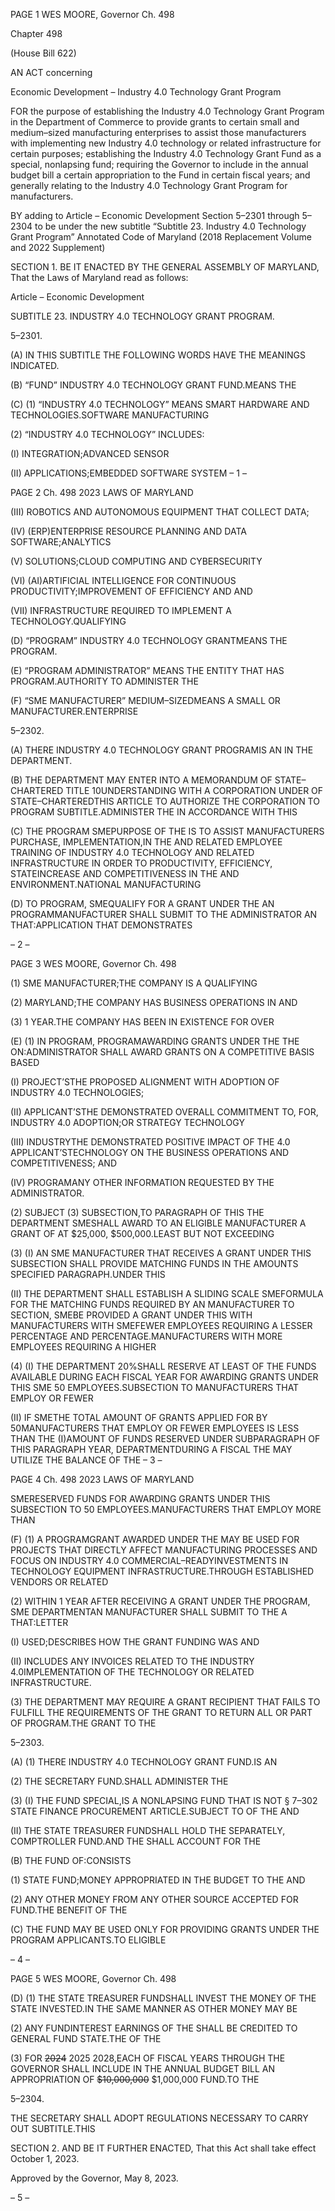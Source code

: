 PAGE 1
WES MOORE, Governor Ch. 498

Chapter 498

(House Bill 622)

AN ACT concerning

Economic Development – Industry 4.0 Technology Grant Program

FOR the purpose of establishing the Industry 4.0 Technology Grant Program in the
Department of Commerce to provide grants to certain small and medium–sized
manufacturing enterprises to assist those manufacturers with implementing new
Industry 4.0 technology or related infrastructure for certain purposes; establishing
the Industry 4.0 Technology Grant Fund as a special, nonlapsing fund; requiring the
Governor to include in the annual budget bill a certain appropriation to the Fund in
certain fiscal years; and generally relating to the Industry 4.0 Technology Grant
Program for manufacturers.

BY adding to
Article – Economic Development
Section 5–2301 through 5–2304 to be under the new subtitle “Subtitle 23. Industry
4.0 Technology Grant Program”
Annotated Code of Maryland
(2018 Replacement Volume and 2022 Supplement)

SECTION 1. BE IT ENACTED BY THE GENERAL ASSEMBLY OF MARYLAND,
That the Laws of Maryland read as follows:

Article – Economic Development

SUBTITLE 23. INDUSTRY 4.0 TECHNOLOGY GRANT PROGRAM.

5–2301.

(A) IN THIS SUBTITLE THE FOLLOWING WORDS HAVE THE MEANINGS
INDICATED.

(B) “FUND” INDUSTRY 4.0 TECHNOLOGY GRANT FUND.MEANS THE

(C) (1) “INDUSTRY 4.0 TECHNOLOGY” MEANS SMART HARDWARE AND
TECHNOLOGIES.SOFTWARE MANUFACTURING

(2) “INDUSTRY 4.0 TECHNOLOGY” INCLUDES:

(I) INTEGRATION;ADVANCED SENSOR

(II) APPLICATIONS;EMBEDDED SOFTWARE SYSTEM
– 1 –

PAGE 2
Ch. 498 2023 LAWS OF MARYLAND

(III) ROBOTICS AND AUTONOMOUS EQUIPMENT THAT COLLECT
DATA;

(IV) (ERP)ENTERPRISE RESOURCE PLANNING AND DATA
SOFTWARE;ANALYTICS

(V) SOLUTIONS;CLOUD COMPUTING AND CYBERSECURITY

(VI) (AI)ARTIFICIAL INTELLIGENCE FOR CONTINUOUS
PRODUCTIVITY;IMPROVEMENT OF EFFICIENCY AND AND

(VII) INFRASTRUCTURE REQUIRED TO IMPLEMENT A
TECHNOLOGY.QUALIFYING

(D) “PROGRAM” INDUSTRY 4.0 TECHNOLOGY GRANTMEANS THE
PROGRAM.

(E) “PROGRAM ADMINISTRATOR” MEANS THE ENTITY THAT HAS
PROGRAM.AUTHORITY TO ADMINISTER THE

(F) “SME MANUFACTURER” MEDIUM–SIZEDMEANS A SMALL OR
MANUFACTURER.ENTERPRISE

5–2302.

(A) THERE INDUSTRY 4.0 TECHNOLOGY GRANT PROGRAMIS AN IN THE
DEPARTMENT.

(B) THE DEPARTMENT MAY ENTER INTO A MEMORANDUM OF
STATE–CHARTERED TITLE 10UNDERSTANDING WITH A CORPORATION UNDER OF
STATE–CHARTEREDTHIS ARTICLE TO AUTHORIZE THE CORPORATION TO
PROGRAM SUBTITLE.ADMINISTER THE IN ACCORDANCE WITH THIS

(C) THE PROGRAM SMEPURPOSE OF THE IS TO ASSIST MANUFACTURERS
PURCHASE, IMPLEMENTATION,IN THE AND RELATED EMPLOYEE TRAINING OF
INDUSTRY 4.0 TECHNOLOGY AND RELATED INFRASTRUCTURE IN ORDER TO
PRODUCTIVITY, EFFICIENCY, STATEINCREASE AND COMPETITIVENESS IN THE AND
ENVIRONMENT.NATIONAL MANUFACTURING

(D) TO PROGRAM, SMEQUALIFY FOR A GRANT UNDER THE AN
PROGRAMMANUFACTURER SHALL SUBMIT TO THE ADMINISTRATOR AN
THAT:APPLICATION THAT DEMONSTRATES

– 2 –

PAGE 3
WES MOORE, Governor Ch. 498

(1) SME MANUFACTURER;THE COMPANY IS A QUALIFYING

(2) MARYLAND;THE COMPANY HAS BUSINESS OPERATIONS IN AND

(3) 1 YEAR.THE COMPANY HAS BEEN IN EXISTENCE FOR OVER

(E) (1) IN PROGRAM, PROGRAMAWARDING GRANTS UNDER THE THE
ON:ADMINISTRATOR SHALL AWARD GRANTS ON A COMPETITIVE BASIS BASED

(I) PROJECT’STHE PROPOSED ALIGNMENT WITH ADOPTION OF
INDUSTRY 4.0 TECHNOLOGIES;

(II) APPLICANT’STHE DEMONSTRATED OVERALL COMMITMENT
TO, FOR, INDUSTRY 4.0 ADOPTION;OR STRATEGY TECHNOLOGY

(III) INDUSTRYTHE DEMONSTRATED POSITIVE IMPACT OF THE
4.0 APPLICANT’STECHNOLOGY ON THE BUSINESS OPERATIONS AND
COMPETITIVENESS; AND

(IV) PROGRAMANY OTHER INFORMATION REQUESTED BY THE
ADMINISTRATOR.

(2) SUBJECT (3) SUBSECTION,TO PARAGRAPH OF THIS THE
DEPARTMENT SMESHALL AWARD TO AN ELIGIBLE MANUFACTURER A GRANT OF AT
$25,000, $500,000.LEAST BUT NOT EXCEEDING

(3) (I) AN SME MANUFACTURER THAT RECEIVES A GRANT UNDER
THIS SUBSECTION SHALL PROVIDE MATCHING FUNDS IN THE AMOUNTS SPECIFIED
PARAGRAPH.UNDER THIS

(II) THE DEPARTMENT SHALL ESTABLISH A SLIDING SCALE
SMEFORMULA FOR THE MATCHING FUNDS REQUIRED BY AN MANUFACTURER TO
SECTION, SMEBE PROVIDED A GRANT UNDER THIS WITH MANUFACTURERS WITH
SMEFEWER EMPLOYEES REQUIRING A LESSER PERCENTAGE AND
PERCENTAGE.MANUFACTURERS WITH MORE EMPLOYEES REQUIRING A HIGHER

(4) (I) THE DEPARTMENT 20%SHALL RESERVE AT LEAST OF THE
FUNDS AVAILABLE DURING EACH FISCAL YEAR FOR AWARDING GRANTS UNDER THIS
SME 50 EMPLOYEES.SUBSECTION TO MANUFACTURERS THAT EMPLOY OR FEWER

(II) IF SMETHE TOTAL AMOUNT OF GRANTS APPLIED FOR BY
50MANUFACTURERS THAT EMPLOY OR FEWER EMPLOYEES IS LESS THAN THE
(I)AMOUNT OF FUNDS RESERVED UNDER SUBPARAGRAPH OF THIS PARAGRAPH
YEAR, DEPARTMENTDURING A FISCAL THE MAY UTILIZE THE BALANCE OF THE
– 3 –

PAGE 4
Ch. 498 2023 LAWS OF MARYLAND

SMERESERVED FUNDS FOR AWARDING GRANTS UNDER THIS SUBSECTION TO
50 EMPLOYEES.MANUFACTURERS THAT EMPLOY MORE THAN

(F) (1) A PROGRAMGRANT AWARDED UNDER THE MAY BE USED FOR
PROJECTS THAT DIRECTLY AFFECT MANUFACTURING PROCESSES AND FOCUS ON
INDUSTRY 4.0 COMMERCIAL–READYINVESTMENTS IN TECHNOLOGY EQUIPMENT
INFRASTRUCTURE.THROUGH ESTABLISHED VENDORS OR RELATED

(2) WITHIN 1 YEAR AFTER RECEIVING A GRANT UNDER THE
PROGRAM, SME DEPARTMENTAN MANUFACTURER SHALL SUBMIT TO THE A
THAT:LETTER

(I) USED;DESCRIBES HOW THE GRANT FUNDING WAS AND

(II) INCLUDES ANY INVOICES RELATED TO THE
INDUSTRY 4.0IMPLEMENTATION OF THE TECHNOLOGY OR RELATED
INFRASTRUCTURE.

(3) THE DEPARTMENT MAY REQUIRE A GRANT RECIPIENT THAT
FAILS TO FULFILL THE REQUIREMENTS OF THE GRANT TO RETURN ALL OR PART OF
PROGRAM.THE GRANT TO THE

5–2303.

(A) (1) THERE INDUSTRY 4.0 TECHNOLOGY GRANT FUND.IS AN

(2) THE SECRETARY FUND.SHALL ADMINISTER THE

(3) (I) THE FUND SPECIAL,IS A NONLAPSING FUND THAT IS NOT
§ 7–302 STATE FINANCE PROCUREMENT ARTICLE.SUBJECT TO OF THE AND

(II) THE STATE TREASURER FUNDSHALL HOLD THE
SEPARATELY, COMPTROLLER FUND.AND THE SHALL ACCOUNT FOR THE

(B) THE FUND OF:CONSISTS

(1) STATE FUND;MONEY APPROPRIATED IN THE BUDGET TO THE AND

(2) ANY OTHER MONEY FROM ANY OTHER SOURCE ACCEPTED FOR
FUND.THE BENEFIT OF THE

(C) THE FUND MAY BE USED ONLY FOR PROVIDING GRANTS UNDER THE
PROGRAM APPLICANTS.TO ELIGIBLE

– 4 –

PAGE 5
WES MOORE, Governor Ch. 498

(D) (1) THE STATE TREASURER FUNDSHALL INVEST THE MONEY OF THE
STATE INVESTED.IN THE SAME MANNER AS OTHER MONEY MAY BE

(2) ANY FUNDINTEREST EARNINGS OF THE SHALL BE CREDITED TO
GENERAL FUND STATE.THE OF THE

(3) FOR ~~2024~~ 2025 2028,EACH OF FISCAL YEARS THROUGH THE
GOVERNOR SHALL INCLUDE IN THE ANNUAL BUDGET BILL AN APPROPRIATION OF
~~$10,000,000~~ $1,000,000 FUND.TO THE

5–2304.

THE SECRETARY SHALL ADOPT REGULATIONS NECESSARY TO CARRY OUT
SUBTITLE.THIS

SECTION 2. AND BE IT FURTHER ENACTED, That this Act shall take effect
October 1, 2023.

Approved by the Governor, May 8, 2023.

– 5 –